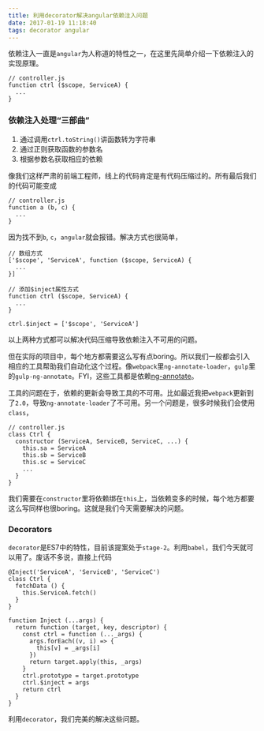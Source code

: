 ```yaml
---
title: 利用decorator解决angular依赖注入问题
date: 2017-01-19 11:18:40
tags: decorator angular
---
```


依赖注入一直是`angular`为人称道的特性之一，在这里先简单介绍一下依赖注入的实现原理。

```
// controller.js
function ctrl ($scope, ServiceA) {
  ...
}
```

### 依赖注入处理“三部曲”

1. 通过调用`ctrl.toString()`讲函数转为字符串
2. 通过正则获取函数的参数名
3. 根据参数名获取相应的依赖

像我们这样严肃的前端工程师，线上的代码肯定是有代码压缩过的。所有最后我们的代码可能变成

```
// controller.js
function a (b, c) {
  ...
}
```

因为找不到`b`, `c`，`angular`就会报错。解决方式也很简单，

```
// 数组方式
['$scope', 'ServiceA', function ($scope, ServiceA) {
  ...
}]

// 添加$inject属性方式
function ctrl ($scope, ServiceA) {
  ...
}

ctrl.$inject = ['$scope', 'ServiceA']
```

以上两种方式都可以解决代码压缩导致依赖注入不可用的问题。

但在实际的项目中，每个地方都需要这么写有点boring。所以我们一般都会引入相应的工具帮助我们自动化这个过程。像`webpack`里`ng-annotate-loader`，`gulp`里的`gulp-ng-annotate`。FYI，这些工具都是依赖[ng-annotate](https://github.com/olov/ng-annotate)。

工具的问题在于，依赖的更新会导致工具的不可用。比如最近我把`webpack`更新到了`2.0`，导致`ng-annotate-loader`了不可用。另一个问题是，很多时候我们会使用`class`，

```
// controller.js
class Ctrl {
  constructor (ServiceA, ServiceB, ServiceC, ...) {
    this.sa = ServiceA
    this.sb = ServiceB
    this.sc = ServiceC
    ...
  }
}
```

我们需要在`constructor`里将依赖绑在`this`上，当依赖变多的时候，每个地方都要这么写同样也很boring。这就是我们今天需要解决的问题。

### Decorators

`decorator`是ES7中的特性，目前该提案处于`stage-2`。利用`babel`，我们今天就可以用了。废话不多说，直接上代码


```
@Inject('ServiceA', 'ServiceB', 'ServiceC')
class Ctrl {
  fetchData () {
    this.ServiceA.fetch()
  }
}

function Inject (...args) {
  return function (target, key, descriptor) {
    const ctrl = function (..._args) {
      args.forEach((v, i) => {
        this[v] = _args[i]
      })
      return target.apply(this, _args)
    }
    ctrl.prototype = target.prototype
    ctrl.$inject = args
    return ctrl
  }
}
```

利用`decorator`，我们完美的解决这些问题。